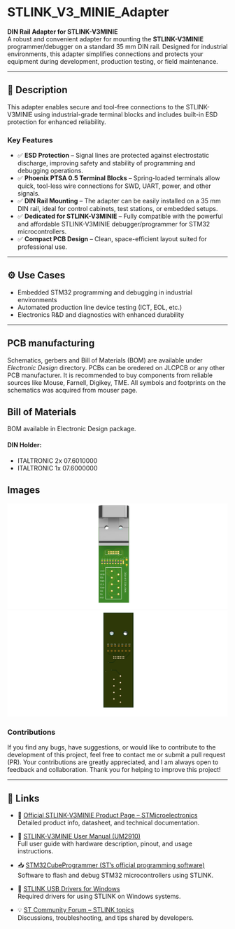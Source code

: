 # STLINK_V3_MINIE_Adapter

**DIN Rail Adapter for STLINK-V3MINIE**  
A robust and convenient adapter for mounting the **STLINK-V3MINIE** programmer/debugger on a standard 35 mm DIN rail. Designed for industrial environments, this adapter simplifies connections and protects your equipment during development, production testing, or field maintenance.

---
## 🔧 Description

This adapter enables secure and tool-free connections to the STLINK-V3MINIE using industrial-grade terminal blocks and includes built-in ESD protection for enhanced reliability.

### Key Features

- ✅ **ESD Protection** – Signal lines are protected against electrostatic discharge, improving safety and stability of programming and debugging operations.  
- ✅ **Phoenix PTSA 0.5 Terminal Blocks** – Spring-loaded terminals allow quick, tool-less wire connections for SWD, UART, power, and other signals.  
- ✅ **DIN Rail Mounting** – The adapter can be easily installed on a 35 mm DIN rail, ideal for control cabinets, test stations, or embedded setups.  
- ✅ **Dedicated for STLINK-V3MINIE** – Fully compatible with the powerful and affordable STLINK-V3MINIE debugger/programmer for STM32 microcontrollers.  
- ✅ **Compact PCB Design** – Clean, space-efficient layout suited for professional use.

---

## ⚙️ Use Cases

- Embedded STM32 programming and debugging in industrial environments  
- Automated production line device testing (ICT, EOL, etc.)  
- Electronics R&D and diagnostics with enhanced durability

---
## PCB manufacturing
Schematics, gerbers and Bill of Materials (BOM) are available under *Electronic Design* directory. PCBs can be oredered on JLCPCB or any other PCB manufacturer. It is recommended to buy components from reliable sources like Mouse, Farnell, Digikey, TME. All symbols and footprints on the schematics was acquired from mouser page.

## Bill of Materials
BOM available in Electronic Design package. 
#### DIN Holder:
* ITALTRONIC 2x 07.6010000  
* ITALTRONIC 1x 07.6000000  

## Images
![Image Top](./Images/STLINK_V3_MINIR_Adapter_top.png)
![Image Bottom](./Images/STLINK_V3_MINIR_Adapter_bot.png)


### Contributions
If you find any bugs, have suggestions, or would like to contribute to the development of this project, feel free to contact me or submit a pull request (PR). Your contributions are greatly appreciated, and I am always open to feedback and collaboration. Thank you for helping to improve this project!

---

## 🔗 Links

- 🔧 [Official STLINK-V3MINIE Product Page – STMicroelectronics](https://www.st.com/en/development-tools/stlink-v3minie.html)  
  Detailed product info, datasheet, and technical documentation.

- 📄 [STLINK-V3MINIE User Manual (UM2910)](https://www.st.com/resource/en/user_manual/um2910-stlinkv3minie-evaluation-board-stmicroelectronics.pdf)  
  Full user guide with hardware description, pinout, and usage instructions.

- 📥 [STM32CubeProgrammer (ST’s official programming software)](https://www.st.com/en/development-tools/stm32cubeprog.html)  
  Software to flash and debug STM32 microcontrollers using STLINK.

- 💾 [STLINK USB Drivers for Windows](https://www.st.com/en/development-tools/stsw-link009.html)  
  Required drivers for using STLINK on Windows systems.

- 💡 [ST Community Forum – STLINK topics](https://community.st.com/s/topic/0TO0X000000BSqLWAW/stlink)  
  Discussions, troubleshooting, and tips shared by developers.

